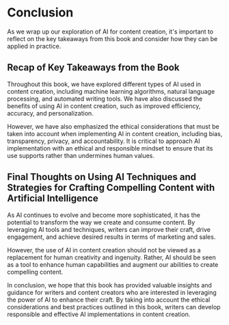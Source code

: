 # Conclusion

As we wrap up our exploration of AI for content creation, it's important to reflect on the key takeaways from this book and consider how they can be applied in practice.

Recap of Key Takeaways from the Book
------------------------------------

Throughout this book, we have explored different types of AI used in content creation, including machine learning algorithms, natural language processing, and automated writing tools. We have also discussed the benefits of using AI in content creation, such as improved efficiency, accuracy, and personalization.

However, we have also emphasized the ethical considerations that must be taken into account when implementing AI in content creation, including bias, transparency, privacy, and accountability. It is critical to approach AI implementation with an ethical and responsible mindset to ensure that its use supports rather than undermines human values.

Final Thoughts on Using AI Techniques and Strategies for Crafting Compelling Content with Artificial Intelligence
-----------------------------------------------------------------------------------------------------------------

As AI continues to evolve and become more sophisticated, it has the potential to transform the way we create and consume content. By leveraging AI tools and techniques, writers can improve their craft, drive engagement, and achieve desired results in terms of marketing and sales.

However, the use of AI in content creation should not be viewed as a replacement for human creativity and ingenuity. Rather, AI should be seen as a tool to enhance human capabilities and augment our abilities to create compelling content.

In conclusion, we hope that this book has provided valuable insights and guidance for writers and content creators who are interested in leveraging the power of AI to enhance their craft. By taking into account the ethical considerations and best practices outlined in this book, writers can develop responsible and effective AI implementations in content creation.

